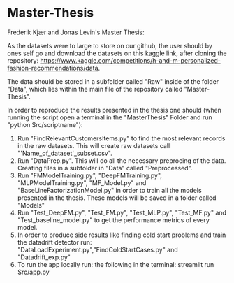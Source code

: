 # Master-Thesis
Frederik Kjær and Jonas Levin's Master Thesis:

As the datasets were to large to store on our github, the user should by ones self go and download the datasets on this kaggle link, after cloning the repository:
https://www.kaggle.com/competitions/h-and-m-personalized-fashion-recommendations/data.

The data should be stored in a subfolder called "Raw" inside of the folder "Data", which lies within the main file of the repository called "Master-Thesis".

In order to reproduce the results presented in the thesis one should (when running the script open a terminal in the "MasterThesis" Folder and run "python Src/scriptname"):

1.  Run "FindRelevantCustomersItems.py" to find the most relevant records in the raw datasets. This will create raw datasets call  "'Name_of_dataset'_subset.csv".
2.  Run "DataPrep.py". This will do all the necessary preprocing of the data. Creating files in a subfolder in "Data" called "Preprocessed".
3.  Run "FMModelTraining.py", "DeepFMTraining.py", "MLPModelTraining.py", "MF_Model.py" and "BaseLineFactorizationModel.py" in order to train all the models presented in the thesis. These models will be saved in a folder called "Models"
4.  Run "Test_DeepFM.py", "Test_FM.py", "Test_MLP.py", "Test_MF.py" and "Test_baseline_model.py" to get the performance metrics of every model.
6. In order to produce side results like finding cold start problems and train the datadrift detector run: "DataLoadExperiment.py","FindColdStartCases.py" and "Datadrift_exp.py"
7. To run the app locally run: the following in the terminal: streamlit run Src/app.py


